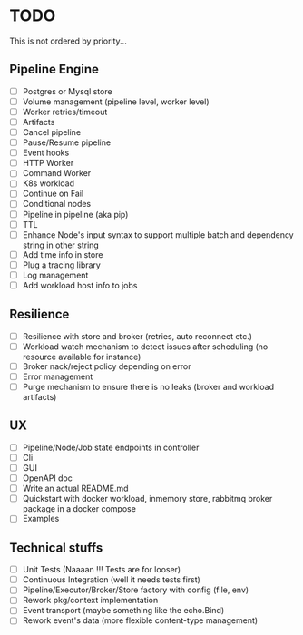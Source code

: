 # TODO

This is not ordered by priority...

## Pipeline Engine

- [ ] Postgres or Mysql store
- [ ] Volume management (pipeline level, worker level)
- [ ] Worker retries/timeout
- [ ] Artifacts
- [ ] Cancel pipeline
- [ ] Pause/Resume pipeline
- [ ] Event hooks
- [ ] HTTP Worker
- [ ] Command Worker
- [ ] K8s workload
- [ ] Continue on Fail
- [ ] Conditional nodes
- [ ] Pipeline in pipeline (aka pip)
- [ ] TTL
- [ ] Enhance Node's input syntax to support multiple batch and dependency string in other string
- [ ] Add time info in store
- [ ] Plug a tracing library
- [ ] Log management
- [ ] Add workload host info to jobs

## Resilience

- [ ] Resilience with store and broker (retries, auto reconnect etc.)
- [ ] Workload watch mechanism to detect issues after scheduling (no resource available for instance)
- [ ] Broker nack/reject policy depending on error
- [ ] Error management
- [ ] Purge mechanism to ensure there is no leaks (broker and workload artifacts)

## UX

- [ ] Pipeline/Node/Job state endpoints in controller
- [ ] Cli
- [ ] GUI
- [ ] OpenAPI doc
- [ ] Write an actual README.md
- [ ] Quickstart with docker workload, inmemory store, rabbitmq broker package in a docker compose
- [ ] Examples

## Technical stuffs

- [ ] Unit Tests (Naaaan !!! Tests are for looser)
- [ ] Continuous Integration (well it needs tests first)
- [ ] Pipeline/Executor/Broker/Store factory with config (file, env)
- [ ] Rework pkg/context implementation
- [ ] Event transport (maybe something like the echo.Bind)
- [ ] Rework event's data (more flexible content-type management)

